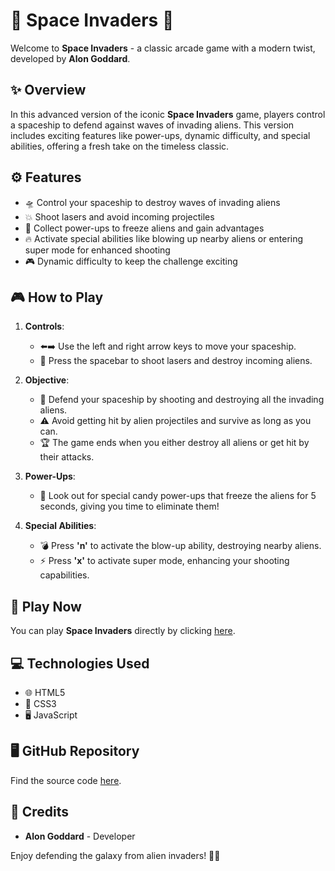 # 👾 Space Invaders 🚀

Welcome to **Space Invaders** - a classic arcade game with a modern twist, developed by **Alon Goddard**.

## ✨ Overview

In this advanced version of the iconic **Space Invaders** game, players control a spaceship to defend against waves of invading aliens. This version includes exciting features like power-ups, dynamic difficulty, and special abilities, offering a fresh take on the timeless classic.

## ⚙️ Features

- 🛸 Control your spaceship to destroy waves of invading aliens
- 💥 Shoot lasers and avoid incoming projectiles
- 🍬 Collect power-ups to freeze aliens and gain advantages
- 🔥 Activate special abilities like blowing up nearby aliens or entering super mode for enhanced shooting
- 🎮 Dynamic difficulty to keep the challenge exciting

## 🎮 How to Play

1. **Controls**:
   - ⬅️➡️ Use the left and right arrow keys to move your spaceship.
   - 🔫 Press the spacebar to shoot lasers and destroy incoming aliens.

2. **Objective**:
   - 🚀 Defend your spaceship by shooting and destroying all the invading aliens.
   - ⚠️ Avoid getting hit by alien projectiles and survive as long as you can.
   - 🏆 The game ends when you either destroy all aliens or get hit by their attacks.

3. **Power-Ups**:
   - 🍬 Look out for special candy power-ups that freeze the aliens for 5 seconds, giving you time to eliminate them!

4. **Special Abilities**:
   - 💣 Press **'n'** to activate the blow-up ability, destroying nearby aliens.
   - ⚡ Press **'x'** to activate super mode, enhancing your shooting capabilities.

## 🔗 Play Now

You can play **Space Invaders** directly by clicking [here](https://alongod.github.io/Space-Invaders/).

## 💻 Technologies Used

- 🌐 HTML5
- 🎨 CSS3
- 🖥 JavaScript

## 🖥 GitHub Repository

Find the source code [here](https://github.com/ALONGOD/Space-Invaders).

## 🙌 Credits

- **Alon Goddard** - Developer

Enjoy defending the galaxy from alien invaders! 👾🔫
